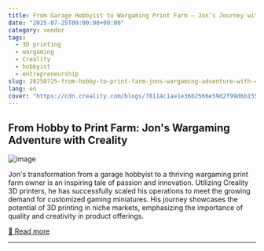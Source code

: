 ```yaml
---
title: From Garage Hobbyist to Wargaming Print Farm — Jon’s Journey with Creality
date: "2025-07-25T09:00:00+09:00"
category: vendor
tags:
  - 3D printing
  - wargaming
  - Creality
  - hobbyist
  - entrepreneurship
slug: 20250725-from-hobby-to-print-farm-jons-wargaming-adventure-with-creality
lang: en
cover: "https://cdn.creality.com/blogs/78114c1ae1e36b2566e59d2f99d6b155.png"
---
```


## From Hobby to Print Farm: Jon's Wargaming Adventure with Creality
![image](https://cdn.creality.com/blogs/78114c1ae1e36b2566e59d2f99d6b155.png)

Jon's transformation from a garage hobbyist to a thriving wargaming print farm owner is an inspiring tale of passion and innovation. Utilizing Creality 3D printers, he has successfully scaled his operations to meet the growing demand for customized gaming miniatures. His journey showcases the potential of 3D printing in niche markets, emphasizing the importance of quality and creativity in product offerings.

[🔗 Read more](https://www.creality.com/blog/from-garage-hobbyist-to-wargaming-print-farm)

---